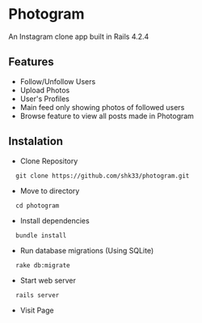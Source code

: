 # Photogram

An Instagram clone app built in Rails 4.2.4

## Features
* Follow/Unfollow Users
* Upload Photos
* User's Profiles
* Main feed only showing photos of followed users
* Browse feature to view all posts made in Photogram

## Instalation
* Clone Repository
``` 
  git clone https://github.com/shk33/photogram.git
```
* Move to directory
``` 
  cd photogram
```
* Install dependencies
``` 
  bundle install
```
* Run database migrations (Using SQLite)
``` 
  rake db:migrate
```
* Start web server
``` 
  rails server
```
* Visit Page




